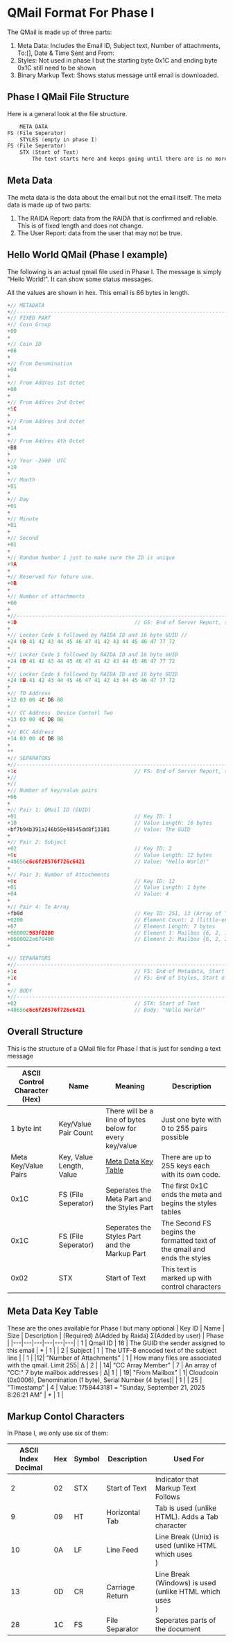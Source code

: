 # QMail Format For Phase I
The QMail is made up of three parts:
1. Meta Data: Includes the Email ID, Subject text, Number of attachments, To:[], Date & Time Sent and From:
2. Styles: Not used in phase I but the starting byte 0x1C and ending byte 0x1C still need to be shown 
3. Binary Markup Text: Shows status message until email is downloaded.

## Phase I QMail File Structure
Here is a general look at the file structure. 
```c
    META DATA
FS (File Seperator)
    STYLES (empty in phase I)
FS (File Seperator)
    STX (Start of Text)
        The text starts here and keeps going until there are is no more writing.
```

## Meta Data
The meta data is the data about the email but not the email itself. The meta data is made up of two parts:
1. The RAIDA Report: data from the RAIDA that is confirmed and reliable. This is of fixed length and does not change.
2. The User Report: data from the user that may not be true. 

## Hello World QMail (Phase I example)
The following is an actual qmail file used in Phase I. The message is simply "Hello World!". It can show some status messages.

All the values are shown in hex. This email is 86 bytes in length. 

```c
+// METADATA
+//-----------------------------------------------------------------------------
+// FIXED PART
+// Coin Group
+00                                    
+
+// Coin ID
+06                            
+
+// From Denomination
+04                       
+
+// From Addres 1st Octet
+00                                    
+
+// From Addres 2nd Octet
+5C                                   
+
+// From Addres 3rd Octet
+14                                 
+
+// From Addres 4th Octet
+B8                                   
+                       
+// Year -2000  UTC 
+19  
+
+// Month
+01
+
+// Day
+01
+
+// Minute
+01
+
+// Second
+01
+
+// Random Number 1 just to make sure the ID is unique 
+9A
+
+// Reserved for future use.
+0B
+
+// Number of attachments
+00
+
+//-----------------------------------------------------------------------------
+1D                                      // GS: End of Server Report, start of User Report. The fize of this part will vary and depends
+
+// Locker Code $ followed by RAIDA ID and 16 byte GUID //
+24 0B 41 42 43 44 45 46 47 41 42 43 44 45 46 47 77 72
+
+// Locker Code $ followed by RAIDA ID and 16 byte GUID
+24 0B 41 42 43 44 45 46 47 41 42 43 44 45 46 47 77 72
+
+// Locker Code $ followed by RAIDA ID and 16 byte GUID
+24 0B 41 42 43 44 45 46 47 41 42 43 44 45 46 47 77 72
+
+// TO Address
+12 03 00 4C D8 88 
+
+// CC Address  Device Contorl Two
+13 03 00 4C D8 88 
+
+// BCC Address 
+14 03 00 4C D8 88 
+
**
+// SEPARATORS
+//-----------------------------------------------------------------------------
+1c                                      // FS: End of Server Report, start of Metadata
+//
+//
+// Number of key/value pairs
+06
+
+// Pair 1: QMail ID (GUID)
+01                                      // Key ID: 1
+10                                      // Value Length: 16 bytes
+bf7b94b391a246b58e48545dd8f13101        // Value: The GUID
+
+// Pair 2: Subject
+02                                      // Key ID: 2
+0c                                      // Value Length: 12 bytes
+48656c6c6f20576f726c6421                // Value: "Hello World!"
+
+// Pair 3: Number of Attachments
+0c                                      // Key ID: 12
+01                                      // Value Length: 1 byte
+04                                      // Value: 4
+
+// Pair 4: To Array
+fb0d                                    // Key ID: 251, 13 (Array of To:)
+0200                                    // Element Count: 2 (little-endian)
+07                                      // Element Length: 7 bytes
+060002983f0200                          // Element 1: Mailbox {6, 2, 147352}
+0600022e670400                          // Element 2: Mailbox {6, 2, 288558}
+

+// SEPARATORS
+//-----------------------------------------------------------------------------
+1c                                      // FS: End of Metadata, Start of Styles
+1c                                      // FS: End of Styles, Start of Markup
+
+// BODY
+//-----------------------------------------------------------------------------
+02                                      // STX: Start of Text
+48656c6c6f20576f726c6421                // Body: "Hello World!"

```

## Overall Structure
This is the structure of a QMail file for Phase I that is just for sending a text message

| ASCII Control Character (Hex) | Name | Meaning | Description |
|---|---|---|---|
| 1 byte int| Key/Value Pair Count | There will be a line of bytes below for every key/value | Just one byte with 0 to 255 pairs possible|
| Meta Key/Value Pairs | Key, Value Length, Value| [Meta Data Key Table](#meta-data-key-table)| There are up to 255 keys each with its own code.| 
| 0x1C| FS (File Seperator) |Seperates the Meta Part and the Styles Part| The first 0x1C ends the meta and begins the styles tables |
| 0x1C| FS (File Seperator) |Seperates the Styles Part and the Markup Part| The Second FS begins the formatted text of the qmail and ends the styles |
| 0x02 |STX| Start of Text |  This text is marked up with control characters | We will not start marking this up until Phase II |

## Meta Data Key Table
These are the ones available for Phase I but many optional 
| Key ID | Name | Size | Description | (Required) Δ(Added by Raida) Σ(Added by user) | Phase |
|---|---|---|---|---|---|
| 1 | Qmail ID | 16 | The GUID the sender assigned to this email | * | 1 |
| 2 | Subject | 1 | The UTF-8 encoded text of the subject line  | | 1 |
|12| "Number of Attachments" | 1 | How many files are associated with the qmail. Limit 255| Δ | 2 |
| 14| "CC Array Member" | 7 | An array of "CC:" 7 byte mailbox addresses | Δ| 1 |
| 19| "From Mailbox" | 1| Cloudcoin (0x0006), Denomination (1 byte), Serial Number (4 bytes)| | 1 |
| 25 | "Timestamp" | 4 | Value: 1758443181 = "Sunday, September 21, 2025 8:26:21 AM" | * | 1 |

## Markup Contol Characters
In Phase I, we only use six of them:

| ASCII Index Decimal | Hex | Symbol | Description | Used For |
|-------|-----|---------|-------------|------------|
| 2 | 02 | STX | Start of Text | Indicator that Markup Text Follows
| 9 | 09 | HT | Horizontal Tab | Tab is used (unlike HTML). Adds a Tab character
| 10 | 0A | LF | Line Feed | Line Break (Unix) is used (unlike HTML which uses <br>)
| 13 | 0D | CR | Carriage Return | Line Break (Windows) is used (unlike HTML  which uses <br>)
| 28 | 1C | FS | File Separator | Seperates parts of the document
